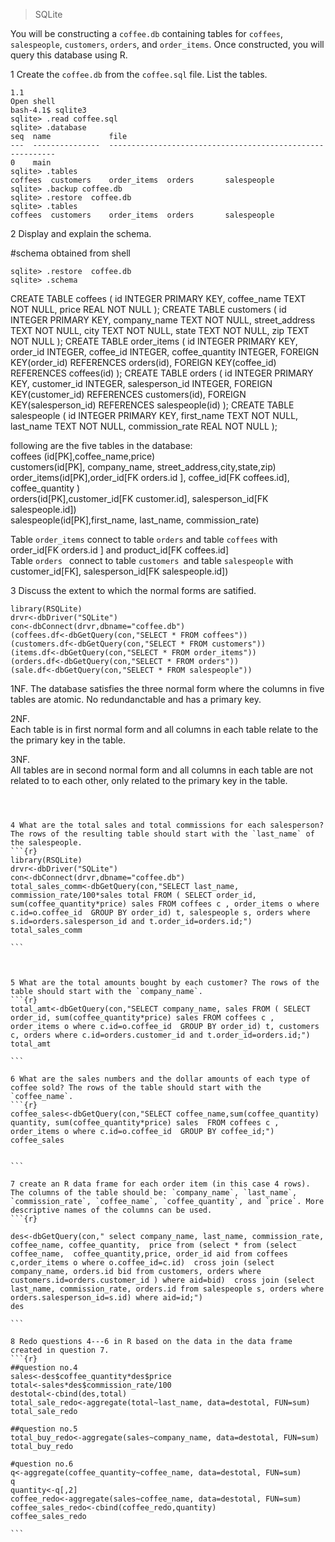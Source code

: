 > SQLite


You will be constructing a `coffee.db` containing tables for `coffees`, `salespeople`, `customers`, `orders`, and `order_items`. Once constructed, you will query this database using R.

1 Create the `coffee.db` from the `coffee.sql` file. List the tables.  
```
1.1   
Open shell
bash-4.1$ sqlite3
sqlite> .read coffee.sql
sqlite> .database    
seq  name             file                                                      
---  ---------------  ----------------------------------------------------------
0    main         
sqlite> .tables
coffees  customers    order_items  orders       salespeople 
sqlite> .backup coffee.db
sqlite> .restore  coffee.db    
sqlite> .tables     
coffees  customers    order_items  orders       salespeople 

```



2 Display and explain the schema.  

#schema obtained from shell
```   
sqlite> .restore  coffee.db     
sqlite> .schema   

```
CREATE TABLE coffees (
  id INTEGER PRIMARY KEY,
  coffee_name TEXT NOT NULL,
  price REAL NOT NULL
);
CREATE TABLE customers (
  id INTEGER PRIMARY KEY,
  company_name TEXT NOT NULL,
  street_address TEXT NOT NULL,
  city TEXT NOT NULL,
  state TEXT NOT NULL,
  zip TEXT NOT NULL
);
CREATE TABLE order_items (
  id INTEGER PRIMARY KEY,
  order_id INTEGER,
  coffee_id INTEGER,
  coffee_quantity INTEGER,
  FOREIGN KEY(order_id) REFERENCES orders(id),
  FOREIGN KEY(coffee_id) REFERENCES coffees(id)
);
CREATE TABLE orders (
  id INTEGER PRIMARY KEY,
  customer_id INTEGER,
  salesperson_id INTEGER,
  FOREIGN KEY(customer_id) REFERENCES customers(id),
  FOREIGN KEY(salesperson_id) REFERENCES salespeople(id)
);
CREATE TABLE salespeople (
  id INTEGER PRIMARY KEY,
  first_name TEXT NOT NULL,
  last_name TEXT NOT NULL,
  commission_rate REAL NOT NULL
);    
            
  
following are the five tables in the database:      
coffees (id[PK],coffee_name,price)       
customers(id[PK], company_name, street_address,city,state,zip)      
order_items(id[PK],order_id[FK orders.id ], coffee_id[FK coffees.id],  coffee_quantity )        
orders(id[PK],customer_id[FK customer.id], salesperson_id[FK salespeople.id])        
salespeople(id[PK],first_name, last_name, commission_rate)    
    
Table `order_items`  connect to table `orders` and table `coffees`  with order_id[FK orders.id ]  and product_id[FK coffees.id]         
Table `orders ` connect to table `customers `and table  `salespeople` with customer_id[FK], salesperson_id[FK salespeople.id])        
   

3 Discuss the extent to which the normal forms are satified.     
```{r}  
library(RSQLite)
drvr<-dbDriver("SQLite")
con<-dbConnect(drvr,dbname="coffee.db")
(coffees.df<-dbGetQuery(con,"SELECT * FROM coffees"))
(customers.df<-dbGetQuery(con,"SELECT * FROM customers"))
(items.df<-dbGetQuery(con,"SELECT * FROM order_items"))
(orders.df<-dbGetQuery(con,"SELECT * FROM orders"))
(sale.df<-dbGetQuery(con,"SELECT * FROM salespeople"))

```
1NF.
The database satisfies the three normal form where the columns in five tables are atomic. No redundanctable and has a primary key.     

2NF.        
Each table is in first normal form and all columns in each table relate to the the primary key in the table.  

3NF.   
All tables are in second normal form and all columns in each table are not related to to each other, only related to the primary key in the table.  
 
```````



4 What are the total sales and total commissions for each salesperson? The rows of the resulting table should start with the `last_name` of the salespeople.
```{r}
library(RSQLite)
drvr<-dbDriver("SQLite")
con<-dbConnect(drvr,dbname="coffee.db")
total_sales_comm<-dbGetQuery(con,"SELECT last_name, commission_rate/100*sales total FROM ( SELECT order_id, sum(coffee_quantity*price) sales FROM coffees c , order_items o where c.id=o.coffee_id  GROUP BY order_id) t, salespeople s, orders where s.id=orders.salesperson_id and t.order_id=orders.id;")
total_sales_comm

```



5 What are the total amounts bought by each customer? The rows of the table should start with the `company_name`.
```{r}
total_amt<-dbGetQuery(con,"SELECT company_name, sales FROM ( SELECT order_id, sum(coffee_quantity*price) sales FROM coffees c , order_items o where c.id=o.coffee_id  GROUP BY order_id) t, customers c, orders where c.id=orders.customer_id and t.order_id=orders.id;")
total_amt

```

6 What are the sales numbers and the dollar amounts of each type of coffee sold? The rows of the table should start with the `coffee_name`.
```{r}
coffee_sales<-dbGetQuery(con,"SELECT coffee_name,sum(coffee_quantity) quantity, sum(coffee_quantity*price) sales  FROM coffees c , order_items o where c.id=o.coffee_id  GROUP BY coffee_id;")
coffee_sales


```

7 create an R data frame for each order item (in this case 4 rows). The columns of the table should be: `company_name`, `last_name`, `commission_rate`, `coffee_name`, `coffee_quantity`, and `price`. More descriptive names of the columns can be used.
```{r}

des<-dbGetQuery(con," select company_name, last_name, commission_rate, coffee_name, coffee_quantity,  price from (select * from (select coffee_name,  coffee_quantity,price, order_id aid from coffees c,order_items o where o.coffee_id=c.id)  cross join (select company_name, orders.id bid from customers, orders where customers.id=orders.customer_id ) where aid=bid)  cross join (select last_name, commission_rate, orders.id from salespeople s, orders where orders.salesperson_id=s.id) where aid=id;") 
des
               
```

8 Redo questions 4---6 in R based on the data in the data frame created in question 7.
```{r}
##question no.4
sales<-des$coffee_quantity*des$price
total<-sales*des$commission_rate/100
destotal<-cbind(des,total)
total_sale_redo<-aggregate(total~last_name, data=destotal, FUN=sum)
total_sale_redo

##question no.5
total_buy_redo<-aggregate(sales~company_name, data=destotal, FUN=sum)
total_buy_redo

#question no.6
q<-aggregate(coffee_quantity~coffee_name, data=destotal, FUN=sum)
q
quantity<-q[,2]
coffee_redo<-aggregate(sales~coffee_name, data=destotal, FUN=sum)
coffee_sales_redo<-cbind(coffee_redo,quantity)
coffee_sales_redo

```


